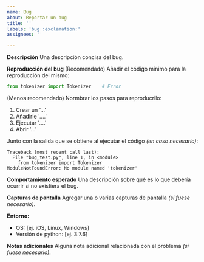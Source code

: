 ```yaml
---
name: Bug
about: Reportar un bug
title: ''
labels: 'bug :exclamation:'
assignees: ''

---
```


**Descripción**
Una descripción concisa del bug.

**Reproducción del bug**
(Recomendado) Añadir el código mínimo para la reproducción del mismo:
```python
from tokenizer import Tokenizer    # Error
```

(Menos recomendado) Normbrar los pasos para reproducrilo:
1. Crear un '...'
2. Añadirle '....'
3. Ejecutar '....'
4. Abrir '...'

Junto con la salida que se obtiene al ejecutar el código *(en caso necesario)*:
```
Traceback (most recent call last):
  File "bug_test.py", line 1, in <module>
    from tokenizer import Tokenizer
ModuleNotFoundError: No module named 'tokenizer'
```

**Comportamiento esperado**
Una descripción sobre qué es lo que debería ocurrir si no existiera el bug.

**Capturas de pantalla**
Agregar una o varias capturas de pantalla *(si fuese necesario)*.

**Entorno:**
 - OS: [ej. iOS, Linux, Windows]
 - Versión de python: [ej. 3.7.6]

**Notas adicionales**
Alguna nota adicional relacionada con el problema *(si fuese necesario)*.
